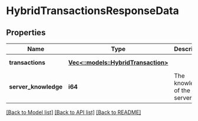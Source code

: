 # HybridTransactionsResponseData

## Properties
Name | Type | Description | Notes
------------ | ------------- | ------------- | -------------
**transactions** | [**Vec<::models::HybridTransaction>**](HybridTransaction.md) |  | [default to null]
**server_knowledge** | **i64** | The knowledge of the server | [optional] [default to null]

[[Back to Model list]](../README.md#documentation-for-models) [[Back to API list]](../README.md#documentation-for-api-endpoints) [[Back to README]](../README.md)


